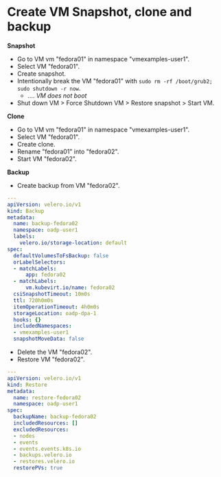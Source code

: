 # Create VM Snapshot, clone and backup

**Snapshot**
- Go to VM vm "fedora01" in namespace "vmexamples-user1".
- Select VM "fedora01".
- Create snapshot.
- Intentionally break the VM "fedora01" with `sudo rm -rf /boot/grub2; sudo shutdown -r now`.
    - .... *VM does not boot*
- Shut down VM > Force Shutdown VM > Restore snapshot > Start VM.

**Clone**
- Go to VM vm "fedora01" in namespace "vmexamples-user1".
- Select VM "fedora01".
- Create clone.
- Rename "fedora01" into "fedora02".
- Start VM "fedora02".

**Backup**
- Create backup from VM "fedora02".

```yaml
---
apiVersion: velero.io/v1
kind: Backup
metadata:
  name: backup-fedora02
  namespace: oadp-user1
  labels:
    velero.io/storage-location: default
spec:
  defaultVolumesToFsBackup: false
  orLabelSelectors:
  - matchLabels:
      app: fedora02
  - matchLabels:
      vm.kubevirt.io/name: fedora02
  csiSnapshotTimeout: 10m0s
  ttl: 720h0m0s
  itemOperationTimeout: 4h0m0s
  storageLocation: oadp-dpa-1
  hooks: {}
  includedNamespaces:
  - vmexamples-user1
  snapshotMoveData: false
```

- Delete the VM "fedora02".
- Restore VM "fedora02".

```yaml
---
apiVersion: velero.io/v1
kind: Restore
metadata:
  name: restore-fedora02
  namespace: oadp-user1
spec:
  backupName: backup-fedora02
  includedResources: []
  excludedResources:
  - nodes
  - events
  - events.events.k8s.io
  - backups.velero.io
  - restores.velero.io
  restorePVs: true
```